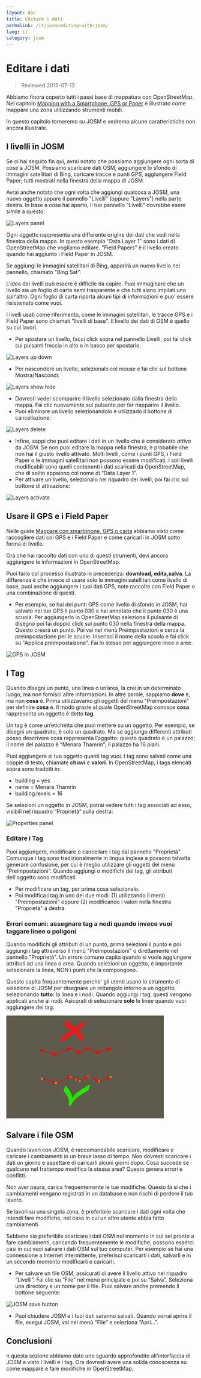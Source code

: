 ```yaml
---
layout: doc
title: Editare i dati
permalink: /it/josm/editing-with-josm/
lang: it
category: josm
---
```


Editare i dati
==================

> Reviewed 2015-07-13  

Abbiamo finora coperto tutti i passi base di mappatura con OpenStreetMap.
Nel capitolo [Mapping with a Smartphone, GPS or Paper](/en/mobile-mapping/) è illustrato come mappare una zona utilizzando strumenti mobili.  

In  questo capitolo torneremo su JOSM e vedremo alcune
caratteristiche non ancora illustrate.

I livelli in JOSM
-----------
Se ci hai seguito fin qui, avrai notato che possiamo aggiungere ogni sorta
di cose a JOSM. Possiamo scaricare dati OSM, aggiungere lo sfondo di immagini satellitari di Bing,
caricare tracce e punti GPS, aggiungere Field Paper; tutti mostrati nella
finestra della mappa di JOSM.

Avrai anche notato che ogni volta che aggiungi qualcosa a JOSM, una
nuovo oggetto appare il pannello "Livelli" (oppure "Layers") nella parte destra. In base a cosa
hai aperto, il tuo pannello "Livelli" dovrebbe esere simile a questo:

![Layers panel][]

Ogni oggetto rappresenta una differente origine dei dati che
vedi nella finestra della mappa. In questo esempio “Data Layer
1" sono i dati di OpenStreetMap che vogliamo editare.  "Field Papers” è
il livello creato quando hai aggiunto i Field Paper in JOSM.

Se aggiungi le immagini satellitari di Bing, apparirà un nuovo livello nel pannello, chiamato "Bing Sat".

L'idea dei livelli può essere è difficile da capire. Puoi immaginare che
un livello sia un foglio di carta semi trasparente e che tutti siano impilati uno
sull'altro. Ogni foglio di carta riporta alcuni tipi di informazioni e puo' essere risistemato
come vuoi.

I livelli usati come riferimento, come le immagini satellitari, le tracce GPS e i Field Paper
sono chiamati "livelli di base". Il livello dei dati di OSM è quello su cui lavori.

- Per spostare un livello, facci click sopra nel pannello Livelli, poi fai click sui pulsanti freccia
    in alto o in basso per spostarlo.

![Layers up down][]

- Per nascondere un livello, selezionalo col mouse e
    fai clic sul bottone Mostra/Nascondi:

![Layers show hide][]

- Dovresti veder scomparire il livello selezionato dalla finestra della mappa.
    Fai clic nuovamente sul pulsante per far riapparire il livello.
- Puoi eliminare un livello selezionandolo e utilizzado il bottone di 
    cancellazione:

![Layers delete][]

- Infine, sappi che puoi editare i dati in un livello che
    è considerato *attivo* da JOSM. Se non puoi editare la mappa nella
    finestra, è probabile che non hai il giusto
    livello attivato. Molti livelli, come i punti GPS, i 
    Field Paper o le immagini satellitari non possono essere modificati. I soli livelli modificabili
    sono quelli contenenti i dati scaricati da OpenStreetMap, che di solito appaiono col nome di
    “Data Layer 1”.
- Per attivare un livello, selezionalo nel riquadro dei livelli, poi fai clic sul
    bottone di attivazione:

![Layers activate][]


Usare il GPS e i Field Paper
-------------------------------
Nelle guide [Mappare con smartphone, GPS o carta](/it/mobile-mapping/) abbiamo visto come raccogliere dati col GPS
e i Field Paper e come caricarli in JOSM sotto forma di livello.

Ora che hai raccolto dati con uno di questi strumenti, devi ancora
aggiungere le informazioni in OpenStreetMap.

Puoi farlo col processo illustrato in precedenza: **download,
edita,salva**. La differenza è che invece di usare solo le immagini satellitari 
come livello di base, puoi anche aggiungere i tuoi dati GPS, note raccolte con Field Paper
o una combinazione di questi.

- Per esempio, se hai dei punti GPS come livello di sfondo
    in JOSM, hai salvato nel tuo GPS il punto 030 e hai
    annotato che il punto 030 è una scuola. Per aggiungerlo
    in OpenStreetMap seleziona il pulsante di disegno poi
    fai doppio click sul punto 030 nella finestra della mappa. Questo
    creerà un punto. Poi vai nel menù Preimpostazioni e cerca la preimpostazione per 
    le scuole. Inserisci il nome della scuola e fai click su "Applica preimpostaizone". Fai
    lo stesso per aggiungere linee o aree.

![GPS in JOSM][]

I Tag
----
Quando disegni un punto, una linea o un’area, la crei in un determinato luogo, ma non
fornisci altre informazioni. In altre parole, sappiamo **dove**
è, ma non **cosa** è. Prima utilizzavamo gli oggetti
del menù “Preimpostazioni” per definire **cosa** è. Il modo
grazie al quale OpenStreetMap conosce **cosa** rappresenta un oggetto è detto **tag**.

Un tag è come un’etichetta che puoi mettere su un oggetto. Per esempio, se
disegni un quadrato, è solo un quadrato. Ma se aggiungo differenti attributi
 posso descrivere cosa rappresenta l’oggetto: questo quadrato è un palazzo; il nome del
palazzo è “Menara Thamrin”; il palazzo ha 16 piani.

Puoi aggiungere al tuo oggetto quanti tag vuoi. I tag sono salvati
come una coppie di testo, chiamate **chiavi** e **valori**. In
OpenStreetMap, i tags elencati sopra sono tradotti in:

-   building = yes
-   name = Menara Thamrin
-   building:levels = 16

Se selezioni un oggetto in JOSM, potrai vedere tutti i tag
associati ad esso, visibili nel riquadro “Proprietà” sulla destra:

![Properties panel][]

### Editare i Tag
Puoi aggiungere, modificare o cancellare i tag dal pannello "Proprietà". Comunque i tag
sono tradizionalmente in lingua inglese e possono talvolta generare confusione, per cui
è meglio utilizzare gli oggetti del menù “Preimpostazioni”. Quando aggiungi o modifichi dei tag, gli attributi
dell'oggetto sono modificati.

- Per modificare un tag, per prima cosa selezionalo.
- Poi modifica i tag in uno dei due modi: (1) utilizzando il menù "Preimpostazioni"
    oppure (2) modificando i valori nella finestra "Proprietà" a destra. 

### Errori comuni: assegnare tag a nodi quando invece vuoi taggare linee o poligoni
Quando modifichi gli attributi di un punto, prima selezioni
il punto e poi aggiungi i tag attraverso il menù "Preimpostazioni" o direttamente
nel pannello "Proprietà". Un errore comune capita quando si vuole aggiungere attributi ad una 
linea o area. Quando selezioni un oggetto, è importante
selezionare la linea, NON i punti che la compongono.

Questo capita frequentemente perche' gli utenti usano lo strumento di selezione di  JOSM per disegnare un
rettangolo intorno a un oggetto, selezionando **tutto**: la linea e i nodi.
Quando aggiungi i tag, questi vengono applicati anche ai nodi.
Asicurati di selezionare **solo** le linee quando vuoi aggiungere dei
tag.

![Nodes mistake][]

Salvare i file OSM
----------------
Quando lavori con JOSM, è raccomandabile scaricare, modificare e
caricare i cambiamenti in un breve lasso di tempo. Non dovresti scaricare
i dati un giorno e aspettare di caricarli alcuni giorni dopo. Cosa succede
se qualcuno nel frattempo modifica la stessa area? Questo genera errori e conflitti.

Non aver paura, carica frequentemente le tue modifiche. Questo fa si che i cambiamenti vengano
registrati in un database e non rischi di perdere il tuo lavoro.

Se lavori su una singola zona, è preferibile scaricare i dati
ogni volta che intendi fare modifiche, nel caso in cui un altro utente abbia fatto cambiamenti.  

Sebbene sia preferibile scaricare i dati OSM nel momento in cui sei pronto a fare cambiamenti,
caricando frequentemente le modifiche, possono esserci casi in cui vuoi salvare
i dati OSM sul tuo computer. Per esempio se hai una connessione a Internet intermittente,
preferisci scaricarti i dati, salvarli e in un secondo momento modificarli e 
caricarli.

- Per salvare un file OSM, assicurati di avere il livello attivo nel
    riquadro “Livelli”. Fai clic su “File” nel menù principale e poi su “Salva”.
    Seleziona una directory e un nome per il file. Puoi salvare
    anche premendo il bottone seguente:

![JOSM save button][]

- Puoi chiudere JOSM e i tuoi dati saranno salvati. Quando vorrai
    aprire il file, esegui JOSM, vai nel menù “File” e
    seleziona “Apri...”.

Conclusioni
-------
n questa sezione abbiamo dato uno sguardo approfondito all'interfaccia di JOSM e visto
i livelli e i tag. Ora dovresti avere una solida conoscenza su come mappare e 
fare modifiche in OpenStreetMap.


[Layers panel]: /images/josm/josm_layers-panel.png
[Layers up down]: /images/josm/josm_layers-panel-up-down.png
[Layers show hide]: /images/josm/josm_layers-panel-show-hide.png
[Layers delete]: /images/josm/josm_layers-panel-delete.png
[Layers activate]: /images/josm/josm_layers-panel-activate.png
[GPS in JOSM]: /images/josm/josm_gps-layer.png
[Properties panel]: /images/josm/josm_properties-panel.png
[Nodes mistake]: /images/josm/josm_nodes-selected-mistake.png
[JOSM save button]: /images/josm/josm_save-button.png
